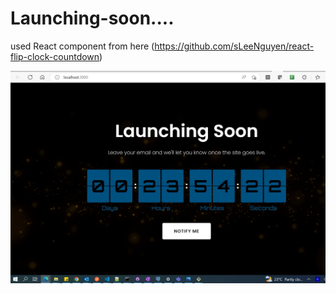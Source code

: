 # Launching-soon....

used React component from here (https://github.com/sLeeNguyen/react-flip-clock-countdown)


[<img alt="alt_text"  src="src/assets/launching soon.JPG" />](https://github.com/gmaheshraju/Launching-soon)

